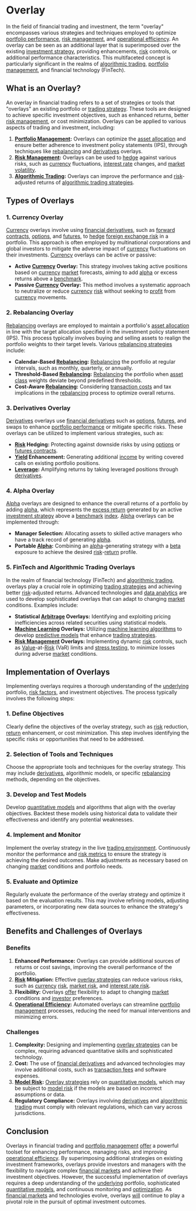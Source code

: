 # Overlay

In the field of financial trading and investment, the term "overlay" encompasses various strategies and techniques employed to optimize [portfolio performance](../p/portfolio_performance.md), [risk management](../r/risk_management.md), and [operational efficiency](../o/operational_efficiency_in_trading.md). An overlay can be seen as an additional layer that is superimposed over the existing [investment strategy](../i/investment_strategy.md), providing enhancements, [risk](../r/risk.md) controls, or additional performance characteristics. This multifaceted concept is particularly significant in the realms of [algorithmic trading](../a/accountability.md), [portfolio management](../p/par.md), and financial technology (FinTech).

## What is an Overlay?

An overlay in financial trading refers to a set of strategies or tools that "overlays" an existing portfolio or [trading strategy](../t/trading_strategy.md). These tools are designed to achieve specific investment objectives, such as enhanced returns, better [risk management](../r/risk_management.md), or cost minimization. Overlays can be applied to various aspects of trading and investment, including:

1. **[Portfolio Management](../p/par.md):** Overlays can optimize the [asset allocation](../a/asset_allocation.md) and ensure better adherence to investment policy statements (IPS), through techniques like [rebalancing](../r/rebalancing.md) and [derivatives](../d/derivatives.md) overlays.
2. **[Risk Management](../r/risk_management.md):** Overlays can be used to [hedge](../h/hedge.md) against various risks, such as [currency](../c/currency.md) fluctuations, [interest rate](../i/interest_rate.md) changes, and [market](../m/market.md) [volatility](../v/volatility.md).
3. **[Algorithmic Trading](../a/accountability.md):** Overlays can improve the performance and [risk](../r/risk.md)-adjusted returns of [algorithmic trading strategies](../a/algorithmic_trading_strategies.md).

## Types of Overlays

### 1. Currency Overlay

[Currency](../c/currency.md) overlays involve using [financial derivatives](../f/financial_derivatives.md), such as [forward contracts](../f/forward_contracts.md), [options](../o/options.md), and [futures](../f/futures.md), to [hedge](../h/hedge.md) [foreign exchange risk](../f/foreign_exchange_risk.md) in a portfolio. This approach is often employed by multinational corporations and global investors to mitigate the adverse impact of [currency](../c/currency.md) fluctuations on their investments. [Currency](../c/currency.md) overlays can be active or passive:

- **Active [Currency](../c/currency.md) Overlay:** This strategy involves taking active positions based on [currency](../c/currency.md) [market](../m/market.md) forecasts, aiming to add [alpha](../a/alpha.md) or excess returns above a [benchmark](../b/benchmark.md).
- **Passive [Currency](../c/currency.md) Overlay:** This method involves a systematic approach to neutralize or reduce [currency](../c/currency.md) [risk](../r/risk.md) without seeking to [profit](../p/profit.md) from [currency](../c/currency.md) movements.

### 2. Rebalancing Overlay

[Rebalancing](../r/rebalancing.md) overlays are employed to maintain a portfolio's [asset allocation](../a/asset_allocation.md) in line with the target allocation specified in the investment policy statement (IPS). This process typically involves buying and selling assets to realign the portfolio weights to their target levels. Various [rebalancing strategies](../r/rebalancing_strategies.md) include:

- **Calendar-Based [Rebalancing](../r/rebalancing.md):** [Rebalancing](../r/rebalancing.md) the portfolio at regular intervals, such as monthly, quarterly, or annually.
- **Threshold-Based [Rebalancing](../r/rebalancing.md):** [Rebalancing](../r/rebalancing.md) the portfolio when [asset class](../a/asset_class.md) weights deviate beyond predefined thresholds.
- **Cost-Aware [Rebalancing](../r/rebalancing.md):** Considering [transaction costs](../t/transaction_costs.md) and tax implications in the [rebalancing](../r/rebalancing.md) process to optimize overall returns.

### 3. Derivatives Overlay

[Derivatives](../d/derivatives.md) overlays use [financial derivatives](../f/financial_derivatives.md) such as [options](../o/options.md), [futures](../f/futures.md), and swaps to enhance [portfolio performance](../p/portfolio_performance.md) or mitigate specific risks. These overlays can be utilized to implement various strategies, such as:

- **[Risk](../r/risk.md) Hedging:** Protecting against downside risks by using [options](../o/options.md) or [futures contracts](../f/futures_contracts.md).
- **[Yield](../y/yield.md) Enhancement:** Generating additional [income](../i/income.md) by writing covered calls on existing portfolio positions.
- **[Leverage](../l/leverage.md):** Amplifying returns by taking leveraged positions through [derivatives](../d/derivatives.md).

### 4. Alpha Overlay

[Alpha](../a/alpha.md) overlays are designed to enhance the overall returns of a portfolio by adding [alpha](../a/alpha.md), which represents the [excess return](../e/excess_return.md) generated by an active [investment strategy](../i/investment_strategy.md) above a [benchmark](../b/benchmark.md) [index](../i/index_instrument.md). [Alpha](../a/alpha.md) overlays can be implemented through:

- **Manager Selection:** Allocating assets to skilled active managers who have a track record of generating [alpha](../a/alpha.md).
- **Portable [Alpha](../a/alpha.md):** Combining an [alpha](../a/alpha.md)-generating strategy with a [beta](../b/beta.md) exposure to achieve the desired [risk](../r/risk.md)-[return](../r/return.md) profile.

### 5. FinTech and Algorithmic Trading Overlays

In the realm of financial technology (FinTech) and [algorithmic trading](../a/accountability.md), overlays play a crucial role in optimizing [trading strategies](../t/trading_strategies.md) and achieving better [risk](../r/risk.md)-adjusted returns. Advanced technologies and [data analytics](../d/data_analytics.md) are used to develop sophisticated overlays that can adapt to changing [market](../m/market.md) conditions. Examples include:

- **Statistical [Arbitrage](../a/arbitrage.md) Overlays:** Identifying and exploiting pricing inefficiencies across related securities using statistical models.
- **[Machine Learning](../m/machine_learning.md) Overlays:** Utilizing [machine learning algorithms](../m/machine_learning_algorithms_in_trading.md) to develop [predictive models](../p/predictive_models_in_trading.md) that enhance [trading strategies](../t/trading_strategies.md).
- **[Risk Management](../r/risk_management.md) Overlays:** Implementing dynamic [risk](../r/risk.md) controls, such as [Value](../v/value.md)-at-[Risk](../r/risk.md) (VaR) limits and [stress testing](../s/stress_testing.md), to minimize losses during adverse [market](../m/market.md) conditions.

## Implementation of Overlays

Implementing overlays requires a thorough understanding of the [underlying](../u/underlying.md) portfolio, [risk factors](../r/risk_factors_in_trading.md), and investment objectives. The process typically involves the following steps:

### 1. Define Objectives

Clearly define the objectives of the overlay strategy, such as [risk](../r/risk.md) reduction, [return](../r/return.md) enhancement, or cost minimization. This step involves identifying the specific risks or opportunities that need to be addressed.

### 2. Selection of Tools and Techniques

Choose the appropriate tools and techniques for the overlay strategy. This may include [derivatives](../d/derivatives.md), algorithmic models, or specific [rebalancing](../r/rebalancing.md) methods, depending on the objectives.

### 3. Develop and Test Models

Develop [quantitative models](../q/quantitative_models.md) and algorithms that align with the overlay objectives. Backtest these models using historical data to validate their effectiveness and identify any potential weaknesses.

### 4. Implement and Monitor

Implement the overlay strategy in the live [trading environment](../t/trading_environment.md). Continuously monitor the performance and [risk metrics](../r/risk_metrics.md) to ensure the strategy is achieving the desired outcomes. Make adjustments as necessary based on changing [market](../m/market.md) conditions and portfolio needs.

### 5. Evaluate and Optimize

Regularly evaluate the performance of the overlay strategy and optimize it based on the evaluation results. This may involve refining models, adjusting parameters, or incorporating new data sources to enhance the strategy's effectiveness.

## Benefits and Challenges of Overlays

### Benefits

1. **Enhanced Performance:** Overlays can provide additional sources of returns or cost savings, improving the overall performance of the portfolio.
2. **[Risk](../r/risk.md) Mitigation:** Effective [overlay strategies](../o/overlay_strategies.md) can reduce various risks, such as [currency](../c/currency.md) [risk](../r/risk.md), [market risk](../m/market_risk.md), and [interest rate risk](../i/interest_rate_risk.md).
3. **Flexibility:** Overlays [offer](../o/offer.md) flexibility to adapt to changing [market](../m/market.md) conditions and [investor](../i/investor.md) preferences.
4. **[Operational Efficiency](../o/operational_efficiency_in_trading.md):** Automated overlays can streamline [portfolio management](../p/par.md) processes, reducing the need for manual interventions and minimizing errors.

### Challenges

1. **Complexity:** Designing and implementing [overlay strategies](../o/overlay_strategies.md) can be complex, requiring advanced quantitative skills and sophisticated technology.
2. **Cost:** The use of [financial derivatives](../f/financial_derivatives.md) and advanced technologies may involve additional costs, such as [transaction fees](../t/transaction_fees.md) and software expenses.
3. **[Model Risk](../m/model_risk.md):** [Overlay strategies](../o/overlay_strategies.md) rely on [quantitative models](../q/quantitative_models.md), which may be subject to [model risk](../m/model_risk.md) if the models are based on incorrect assumptions or data.
4. **Regulatory Compliance:** Overlays involving [derivatives](../d/derivatives.md) and [algorithmic trading](../a/accountability.md) must comply with relevant regulations, which can vary across jurisdictions.

## Conclusion

Overlays in financial trading and [portfolio management](../p/par.md) [offer](../o/offer.md) a powerful toolset for enhancing performance, managing risks, and improving [operational efficiency](../o/operational_efficiency_in_trading.md). By superimposing additional strategies on existing investment frameworks, overlays provide investors and managers with the flexibility to navigate complex [financial markets](../f/financial_market.md) and achieve their investment objectives. However, the successful implementation of overlays requires a deep understanding of the [underlying](../u/underlying.md) portfolio, sophisticated [quantitative models](../q/quantitative_models.md), and continuous monitoring and [optimization](../o/optimization.md). As [financial markets](../f/financial_market.md) and technologies evolve, overlays [will](../w/will.md) continue to play a pivotal role in the pursuit of optimal investment outcomes.